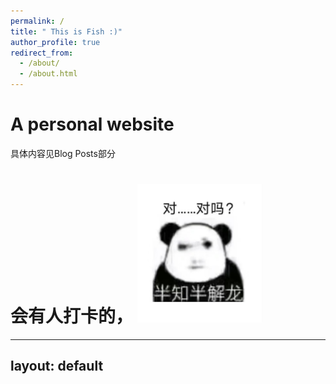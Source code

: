 ```yaml
---
permalink: /
title: " This is Fish :)"
author_profile: true
redirect_from: 
  - /about/
  - /about.html
---
```



A  personal website
======
具体内容见Blog Posts部分

会有人打卡的， <img src="/images/对吗.jpg" alt="对吗" width="200"/>
======

---
layout: default
---

<!-- 弹窗 HTML 结构 -->
<div id="popup-overlay" style="display: none;">
  <div id="popup-content">
    <p id="popup-text">第二周“苦学”作业DDL：2024.11.10</p>
    <button onclick="closePopup()">关闭</button>
  </div>
</div>

<script>
// 弹窗显示函数
function openPopup() {
  document.getElementById('popup-overlay').style.display = 'block';
}

// 弹窗关闭函数
function closePopup() {
  document.getElementById('popup-overlay').style.display = 'none';
}

// 页面加载时显示弹窗
window.onload = function() {
  setTimeout(openPopup, 1000); // 1秒后显示弹窗
};
</script>

<style>
/* 蒙版样式 */
#popup-overlay {
  position: fixed;
  top: 0;
  left: 0;
  width: 100%;
  height: 100%;
  background-color: rgba(0, 0, 0, 0.5); /* 半透明灰色背景 */
  display: none;
  z-index: 9998; /* 确保蒙版位于弹窗下方，优先级仅次于弹窗 */
  display: flex;
  justify-content: center;
  align-items: center;
}

/* 弹窗样式 */
#popup-content {
  background-color: white;
  width: 300px; /* 设置宽度为手掌大小 */
  height: 400px; /* 设置高度为手掌大小 */
  padding: 20px;
  border-radius: 10px;
  z-index: 9999; /* 确保弹窗位于最上层 */
  display: flex;
  flex-direction: column;
  justify-content: space-between;
  align-items: center;
  text-align: center;
}

#popup-text {
  font-size: 20px; /* 默认字体大小 */
  font-family: Arial, sans-serif; /* 默认字体 */
  color: #333; /* 默认字体颜色 */
  line-height: 1.5;
}

/* 按钮样式 */
button {
  padding: 10px 20px;
  background-color: #007BFF;
  color: white;
  border: none;
  border-radius: 5px;
  cursor: pointer;
  font-size: 16px;
}

button:hover {
  background-color: #0056b3;
}
</style>
